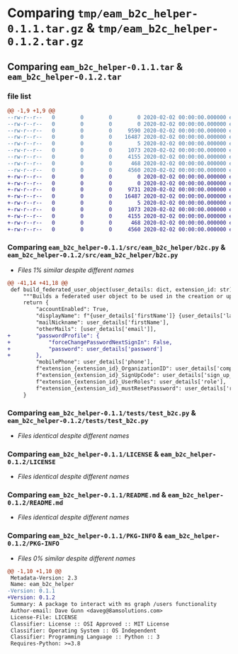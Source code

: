 # Comparing `tmp/eam_b2c_helper-0.1.1.tar.gz` & `tmp/eam_b2c_helper-0.1.2.tar.gz`

## Comparing `eam_b2c_helper-0.1.1.tar` & `eam_b2c_helper-0.1.2.tar`

### file list

```diff
@@ -1,9 +1,9 @@
--rw-r--r--   0        0        0        0 2020-02-02 00:00:00.000000 eam_b2c_helper-0.1.1/conftest.py
--rw-r--r--   0        0        0        0 2020-02-02 00:00:00.000000 eam_b2c_helper-0.1.1/src/eam_b2c_helper/__init__.py
--rw-r--r--   0        0        0     9590 2020-02-02 00:00:00.000000 eam_b2c_helper-0.1.1/src/eam_b2c_helper/b2c.py
--rw-r--r--   0        0        0    16487 2020-02-02 00:00:00.000000 eam_b2c_helper-0.1.1/tests/test_b2c.py
--rw-r--r--   0        0        0        5 2020-02-02 00:00:00.000000 eam_b2c_helper-0.1.1/.gitignore
--rw-r--r--   0        0        0     1073 2020-02-02 00:00:00.000000 eam_b2c_helper-0.1.1/LICENSE
--rw-r--r--   0        0        0     4155 2020-02-02 00:00:00.000000 eam_b2c_helper-0.1.1/README.md
--rw-r--r--   0        0        0      468 2020-02-02 00:00:00.000000 eam_b2c_helper-0.1.1/pyproject.toml
--rw-r--r--   0        0        0     4560 2020-02-02 00:00:00.000000 eam_b2c_helper-0.1.1/PKG-INFO
+-rw-r--r--   0        0        0        0 2020-02-02 00:00:00.000000 eam_b2c_helper-0.1.2/conftest.py
+-rw-r--r--   0        0        0        0 2020-02-02 00:00:00.000000 eam_b2c_helper-0.1.2/src/eam_b2c_helper/__init__.py
+-rw-r--r--   0        0        0     9731 2020-02-02 00:00:00.000000 eam_b2c_helper-0.1.2/src/eam_b2c_helper/b2c.py
+-rw-r--r--   0        0        0    16487 2020-02-02 00:00:00.000000 eam_b2c_helper-0.1.2/tests/test_b2c.py
+-rw-r--r--   0        0        0        5 2020-02-02 00:00:00.000000 eam_b2c_helper-0.1.2/.gitignore
+-rw-r--r--   0        0        0     1073 2020-02-02 00:00:00.000000 eam_b2c_helper-0.1.2/LICENSE
+-rw-r--r--   0        0        0     4155 2020-02-02 00:00:00.000000 eam_b2c_helper-0.1.2/README.md
+-rw-r--r--   0        0        0      468 2020-02-02 00:00:00.000000 eam_b2c_helper-0.1.2/pyproject.toml
+-rw-r--r--   0        0        0     4560 2020-02-02 00:00:00.000000 eam_b2c_helper-0.1.2/PKG-INFO
```

### Comparing `eam_b2c_helper-0.1.1/src/eam_b2c_helper/b2c.py` & `eam_b2c_helper-0.1.2/src/eam_b2c_helper/b2c.py`

 * *Files 1% similar despite different names*

```diff
@@ -41,14 +41,18 @@
 def build_federated_user_object(user_details: dict, extension_id: str) -> dict:
     """Builds a federated user object to be used in the creation or update of a user in Azure AD B2C"""
     return {
         "accountEnabled": True,
         "displayName": f"{user_details['firstName']} {user_details['lastName']}",
         "mailNickname": user_details['firstName'],
         "otherMails": [user_details['email']],
+        "passwordProfile": {
+            "forceChangePasswordNextSignIn": False,
+            "password": user_details['password']
+        },
         "mobilePhone": user_details['phone'],
         f"extension_{extension_id}_OrganizationID": user_details['company_id'],
         f"extension_{extension_id}_SignUpCode": user_details['sign_up_code'],
         f"extension_{extension_id}_UserRoles": user_details['role'],
         f"extension_{extension_id}_mustResetPassword": user_details['reset_password']
     }
```

### Comparing `eam_b2c_helper-0.1.1/tests/test_b2c.py` & `eam_b2c_helper-0.1.2/tests/test_b2c.py`

 * *Files identical despite different names*

### Comparing `eam_b2c_helper-0.1.1/LICENSE` & `eam_b2c_helper-0.1.2/LICENSE`

 * *Files identical despite different names*

### Comparing `eam_b2c_helper-0.1.1/README.md` & `eam_b2c_helper-0.1.2/README.md`

 * *Files identical despite different names*

### Comparing `eam_b2c_helper-0.1.1/PKG-INFO` & `eam_b2c_helper-0.1.2/PKG-INFO`

 * *Files 0% similar despite different names*

```diff
@@ -1,10 +1,10 @@
 Metadata-Version: 2.3
 Name: eam_b2c_helper
-Version: 0.1.1
+Version: 0.1.2
 Summary: A package to interact with ms graph /users functionality
 Author-email: Dave Gunn <daveg@8amsolutions.com>
 License-File: LICENSE
 Classifier: License :: OSI Approved :: MIT License
 Classifier: Operating System :: OS Independent
 Classifier: Programming Language :: Python :: 3
 Requires-Python: >=3.8
```

